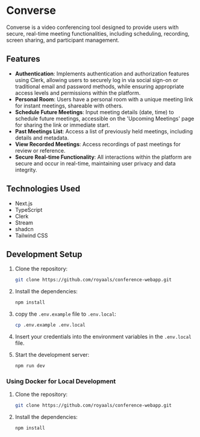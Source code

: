 # Converse

Converse is a video conferencing tool designed to provide users with secure, real-time meeting functionalities, including scheduling, recording, screen sharing, and participant management.

## Features

- **Authentication**: Implements authentication and authorization features using Clerk, allowing users to securely log in via social sign-on or traditional email and password methods, while ensuring appropriate access levels and permissions within the platform.
- **Personal Room**: Users have a personal room with a unique meeting link for instant meetings, shareable with others.
- **Schedule Future Meetings**: Input meeting details (date, time) to schedule future meetings, accessible on the 'Upcoming Meetings' page for sharing the link or immediate start.
- **Past Meetings List**: Access a list of previously held meetings, including details and metadata.
- **View Recorded Meetings**: Access recordings of past meetings for review or reference.
- **Secure Real-time Functionality**: All interactions within the platform are secure and occur in real-time, maintaining user privacy and data integrity.

  
## Technologies Used

- Next.js
- TypeScript
- Clerk
- Stream
- shadcn
- Tailwind CSS

## Development Setup

1. Clone the repository:
   ```bash
   git clone https://github.com/royaals/conference-webapp.git
   ```

2. Install the dependencies:
   ```bash
   npm install
   ```
3. copy the `.env.example` file to `.env.local`:   
   ```bash
   cp .env.example .env.local
   ```
4. Insert your credentials into the environment variables in the `.env.local` file.

5. Start the development server:
   ```bash
   npm run dev
   ```
### Using Docker for Local Development

1. Clone the repository:
   ```bash
   git clone https://github.com/royaals/conference-webapp.git


2. Install the dependencies:
   ```bash
   npm install
   ```
   
